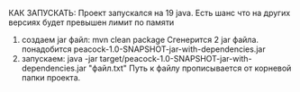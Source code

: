 КАК ЗАПУСКАТЬ:
Проект запускался на 19 java. Есть шанс что на других версиях будет превышен лимит по памяти
1) создаем jar файл: mvn clean package
Сгенерится 2 jar файла. понадобится peacock-1.0-SNAPSHOT-jar-with-dependencies.jar
2) запускаем: java -jar target/peacock-1.0-SNAPSHOT-jar-with-dependencies.jar "файл.txt"
Путь к файлу прописывается от корневой папки проекта.
